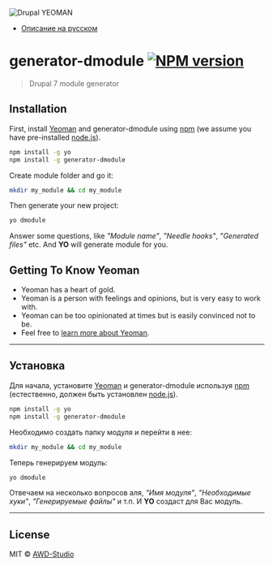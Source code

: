 ![Drupal YEOMAN][drupal-yeomen-image]

- [Описание на русском](#Установка)

# generator-dmodule [![NPM version][npm-image]][npm-url]
> Drupal 7 module generator

## Installation

First, install [Yeoman](http://yeoman.io) and generator-dmodule using [npm](https://www.npmjs.com/) (we assume you have pre-installed [node.js](https://nodejs.org/)).

```bash
npm install -g yo
npm install -g generator-dmodule
```

Create module folder and go it:

```bash
mkdir my_module && cd my_module
```

Then generate your new project:

```bash
yo dmodule
```

Answer some questions, like *"Module name"*, *"Needle hooks"*, *"Generated files"* etc.
And **YO** will generate module for you.

## Getting To Know Yeoman

 * Yeoman has a heart of gold.
 * Yeoman is a person with feelings and opinions, but is very easy to work with.
 * Yeoman can be too opinionated at times but is easily convinced not to be.
 * Feel free to [learn more about Yeoman](http://yeoman.io/).
 
---

## Установка

Для начала, установите [Yeoman](http://yeoman.io) и generator-dmodule используя [npm](https://www.npmjs.com/) (естественно, должен быть установлен [node.js](https://nodejs.org/)).

```bash
npm install -g yo
npm install -g generator-dmodule
```

Необходимо создать папку модуля и перейти в нее:

```bash
mkdir my_module && cd my_module
```

Теперь генерируем модуль:

```bash
yo dmodule
```

Отвечаем на несколько вопросов аля, *"Имя модуля"*, *"Необходимые хуки"*, *"Генерируемые файлы"* и т.п. 
И **YO** создаст для Вас модуль.

---

## License

MIT © [AWD-Studio]()


[drupal-yeomen-image]: https://blogpost.pp.ua/sites/default/files/post/images/drupal_yeoman.png
[npm-image]: https://badge.fury.io/js/generator-dmodule.svg
[npm-url]: https://npmjs.org/package/generator-dmodule
